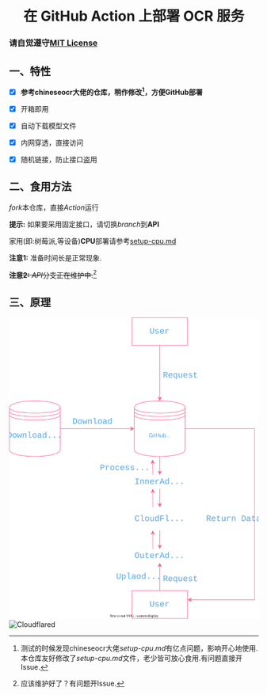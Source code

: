 <h1 align="center">在 GitHub Action 上部署 OCR 服务</h1>

### 请自觉遵守[MIT License](./LICENSE)

## 一、特性

- [x] **参考chineseocr大佬的仓库，稍作修改[^1]，方便GitHub部署**

- [x] 开箱即用

- [x] 自动下载模型文件

- [x] 内网穿透，直接访问

- [x] 随机链接，防止接口盗用

## 二、食用方法

*fork*本仓库，直接*Action*运行

**提示:** 如果要采用固定接口，请切换*branch*到**API**

家用(即:树莓派,等设备)**CPU**部署请参考[setup-cpu.md](./setup-cpu.md)
  
**注意1:** 准备时间长是正常现象.
   
~~**注意2:** *API*分支正在维护中.~~[^2]

## 三、原理
![OCR-On-Action](./assets/OCR-On-Action.svg)
![Cloudflared](https://developers.cloudflare.com/cloudflare-one/static/documentation/connections/connect-apps/handshake.jpg)

[^1]: 测试的时候发现chineseocr大佬*setup-cpu.md*有亿点问题[^3]，影响开心地使用.本仓库友好修改了*setup-cpu.md*文件，老少皆可放心食用.有问题直接开Issue.[^4]
[^2]: 应该维护好了？有问题开Issue.
[^3]: ``numpy``和``h5py``版本有问题，导致运行报错，本仓库已修复.
[^4]: **不要问我什么模型怎么转换，什么pytorch怎么了:rofl:.有模型训练上的任何问题请自觉点击这个[chineseocr踢馆](https://github.com/chineseocr/chineseocr/issues).[^5]**
[^5]: 对不起，chineseocr大佬，我是故意的:yum:.
